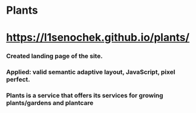 # Plants
# https://l1senochek.github.io/plants/

### Created landing page of the site. 
### Applied: valid semantic adaptive layout, JavaScript, pixel perfect.
### Plants is a service that offers its services for growing plants/gardens and plantcare
